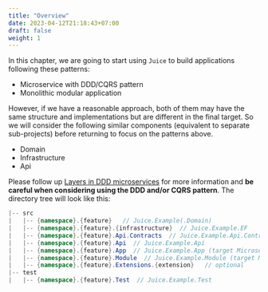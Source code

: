 ```yaml
---
title: "Overview"
date: 2023-04-12T21:18:43+07:00
draft: false
weight: 1
---
```


In this chapter, we are going to start using `Juice` to build applications following these patterns:
- Microservice with DDD/CQRS pattern
- Monolithic modular application

However, if we have a reasonable approach, both of them may have the same structure and implementations but are different in the final target.
So we will consider the following similar components (equivalent to separate sub-projects) before returning to focus on the patterns above.
- Domain
- Infrastructure
- Api

Please follow up [Layers in DDD microservices](https://learn.microsoft.com/en-us/dotnet/architecture/microservices/microservice-ddd-cqrs-patterns/ddd-oriented-microservice#layers-in-ddd-microservices) for more information and **be careful when considering using the DDD and/or CQRS pattern**. The directory tree will look like this:

```csharp
|-- src
|   |-- {namespace}.{feature}   // Juice.Example(.Domain)
|   |-- {namespace}.{feature}.{infrastructure}  // Juice.Example.EF
|   |-- {namespace}.{feature}.Api.Contracts  // Juice.Example.Api.Contracts
|   |-- {namespace}.{feature}.Api  // Juice.Example.Api
|   |-- {namespace}.{feature}.App  // Juice.Example.App (target Microservice)
|   |-- {namespace}.{feature}.Module  // Juice.Example.Module (target Monolithic modular)
|   |-- {namespace}.{feature}.Extensions.{extension}   // optional
|-- test
|   |-- {namespace}.{feature}.Test  // Juice.Example.Test
```

